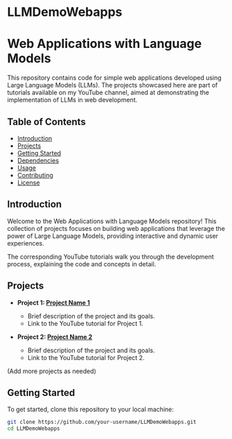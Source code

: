 # LLMDemoWebapps
# Web Applications with Language Models

This repository contains code for simple web applications developed using Large Language Models (LLMs). The projects showcased here are part of tutorials available on my YouTube channel, aimed at demonstrating the implementation of LLMs in web development.

## Table of Contents

- [Introduction](#introduction)
- [Projects](#projects)
- [Getting Started](#getting-started)
- [Dependencies](#dependencies)
- [Usage](#usage)
- [Contributing](#contributing)
- [License](#license)

## Introduction

Welcome to the Web Applications with Language Models repository! This collection of projects focuses on building web applications that leverage the power of Large Language Models, providing interactive and dynamic user experiences.

The corresponding YouTube tutorials walk you through the development process, explaining the code and concepts in detail.

## Projects

- **Project 1: [Project Name 1](link-to-project1)**
  - Brief description of the project and its goals.
  - Link to the YouTube tutorial for Project 1.

- **Project 2: [Project Name 2](link-to-project2)**
  - Brief description of the project and its goals.
  - Link to the YouTube tutorial for Project 2.

(Add more projects as needed)

## Getting Started

To get started, clone this repository to your local machine:

```bash
git clone https://github.com/your-username/LLMDemoWebapps.git
cd LLMDemoWebapps

